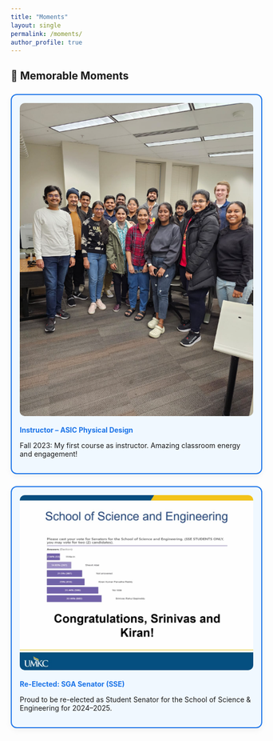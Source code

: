 ```yaml
---
title: "Moments"
layout: single
permalink: /moments/
author_profile: true
---
```


<style>
.highlight-grid {
  display: grid;
  grid-template-columns: repeat(auto-fit, minmax(320px, 1fr));
  gap: 1.5rem;
  margin-top: 1.5rem;
}

.highlight-card {
  background: #f0f8ff;
  border: 2px solid #1a73e8;
  border-radius: 12px;
  padding: 1rem;
  box-shadow: 0 4px 12px rgba(0,0,0,0.05);
  transition: 0.3s ease-in-out;
}

.highlight-card:hover {
  background: #e6f0ff;
  transform: scale(1.01);
}

.highlight-card img {
  width: 100%;
  border-radius: 10px;
  margin-bottom: 0.5rem;
  cursor: pointer;
  transition: transform 0.2s ease-in-out;
}

.highlight-card h4 {
  margin: 0.5rem 0 0.3rem;
  color: #1a73e8;
}

/* Lightbox styles */
.lightbox-overlay {
  position: fixed;
  top: 0; left: 0;
  width: 100vw; height: 100vh;
  background: rgba(0, 0, 0, 0.9);
  display: none;
  align-items: center;
  justify-content: center;
  z-index: 9999;
}

.lightbox-overlay img {
  max-width: 90%;
  max-height: 90%;
  border-radius: 12px;
  box-shadow: 0 0 20px rgba(255,255,255,0.2);
  animation: zoomIn 0.3s ease;
}

@keyframes zoomIn {
  from { transform: scale(0.9); opacity: 0; }
  to { transform: scale(1); opacity: 1; }
}
</style>

## 🎉 Memorable Moments

<div class="highlight-grid">

  <div class="highlight-card">
    <img src="/images/asic_class_fall2023.png" alt="ASIC Teaching Photo">
    <h4>Instructor – ASIC Physical Design</h4>
    <p>Fall 2023: My first course as instructor. Amazing classroom energy and engagement!</p>
  </div>

  <div class="highlight-card">
    <img src="/images/sg_senator_result.png" alt="SGA Senator Re-election">
    <h4>Re-Elected: SGA Senator (SSE)</h4>
    <p>Proud to be re-elected as Student Senator for the School of Science & Engineering for 2024–2025.</p>
  </div>


</div>

<!-- Lightbox Container -->
<div class="lightbox-overlay" id="lightbox">
  <img id="lightbox-img" src="" alt="">
</div>

<script>
document.addEventListener("DOMContentLoaded", function () {
  const images = document.querySelectorAll(".highlight-card img");
  const lightbox = document.getElementById("lightbox");
  const lightboxImg = document.getElementById("lightbox-img");

  images.forEach(img => {
    img.addEventListener("click", () => {
      lightboxImg.src = img.src;
      lightbox.style.display = "flex";
    });
  });

  lightbox.addEventListener("click", () => {
    lightbox.style.display = "none";
    lightboxImg.src = "";
  });
});
</script>
